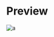 # Preview 
![a](https://github.com/Eazvy/UILibs/blob/main/Librarys/Universe/Screenshot%202022-11-29%20132935.png?raw=true)
